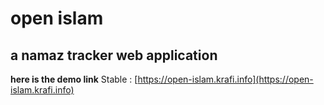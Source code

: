 # open islam

## a namaz tracker web application 
**here is the demo link**
 Stable : [https://open-islam.krafi.info](https://open-islam.krafi.info) 
